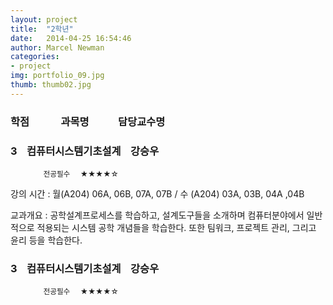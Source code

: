 ```yaml
---  
layout: project  
title:  "2학년"  
date:   2014-04-25 16:54:46  
author: Marcel Newman  
categories:  
- project  
img: portfolio_09.jpg  
thumb: thumb02.jpg   
---  
```

 <h3>학점  &nbsp;&nbsp;&nbsp;&nbsp;&nbsp;&nbsp;&nbsp;&nbsp;&nbsp;&nbsp;&nbsp;  과목명 &nbsp;&nbsp;&nbsp;&nbsp;&nbsp;&nbsp;&nbsp; &nbsp;&nbsp;  담당교수명</h3>
<div class="toggle-moreless">
    <div class="toggle-moreless-header">
        <h3>3  &nbsp;&nbsp;  컴퓨터시스템기초설계  &nbsp;&nbsp;  강승우</h3>
            <small>&nbsp;&nbsp;&nbsp;&nbsp;&nbsp;&nbsp;&nbsp;&nbsp;&nbsp;&nbsp;&nbsp;&nbsp;&nbsp;&nbsp;&nbsp;&nbsp;전공필수&nbsp;&nbsp;&nbsp;&nbsp;&nbsp;★★★★☆</small>
    </div>
    <div class="toggle-moreless-content">
        <p>강의 시간 : 월(A204) 06A, 06B, 07A, 07B / 수 (A204) 03A, 03B, 04A ,04B</p>
<p>교과개요 : 공학설계프로세스를 학습하고, 설계도구들을 소개하며 컴퓨터분야에서 일반적으로 적용되는 시스템 공학 개념들을 학습한다. 또한 팀워크, 프로젝트 관리, 그리고 윤리 등을 학습한다.</p>
    </div>
    <div class="toggle-moreless-footer">
    </div>
</div>
<script src="http://ajax.googleapis.com/ajax/libs/jquery/1.10.2/jquery.min.js">
</script>
<script> 
$(document).ready(function(){
  $(".toggle-moreless-header,.toggle-moreless-footer").click(function(){
    $(".toggle-moreless-content").slideToggle("slow");
  });
});
</script>

<head>
<script type="text/javascript" src="http://ajax.googleapis.com/ajax/libs/jquery/1.5.2/jquery.min.js"></script> 
<script type="text/javascript">
jQuery(document).ready(function($){

$("#open_nav_link").click(function(){ <!-- open이라는 글자가 있는 div태그의 id와 일치하며 이 id 안의 내용인 open을 클릭할 경우에 아래의 명령을 수행합니다.-->
 
$("#open_nav").slideToggle(250); <!--id가 open_nav인 ul태그에 대해서 슬라이드 토글 효과를 줍니다. 250은 밀리초로 0.25초입니다. 수정해서 사용합니다.-->
 
});
});
</script>
</head>
 



<body>

<div id="open_nav_link"><h3>3  &nbsp;&nbsp;  컴퓨터시스템기초설계  &nbsp;&nbsp;  강승우</h3></div>
<small>&nbsp;&nbsp;&nbsp;&nbsp;&nbsp;&nbsp;&nbsp;&nbsp;&nbsp;&nbsp;&nbsp;&nbsp;&nbsp;&nbsp;&nbsp;&nbsp;전공필수&nbsp;&nbsp;&nbsp;&nbsp;&nbsp;★★★★☆</small>
<ul id="open_nav" style="display:none;"> 

<li><p>강의 시간 : 월(A204) 06A, 06B, 07A, 07B / 수 (A204) 03A, 03B, 04A ,04B</p>
<p>교과개요 : 공학설계프로세스를 학습하고, 설계도구들을 소개하며 컴퓨터분야에서 일반적으로 적용되는 시스템 공학 개념들을 학습한다. 또한 팀워크, 프로젝트 관리, 그리고 윤리 등을 학습한다.</p></li>


</ul>

</body>
